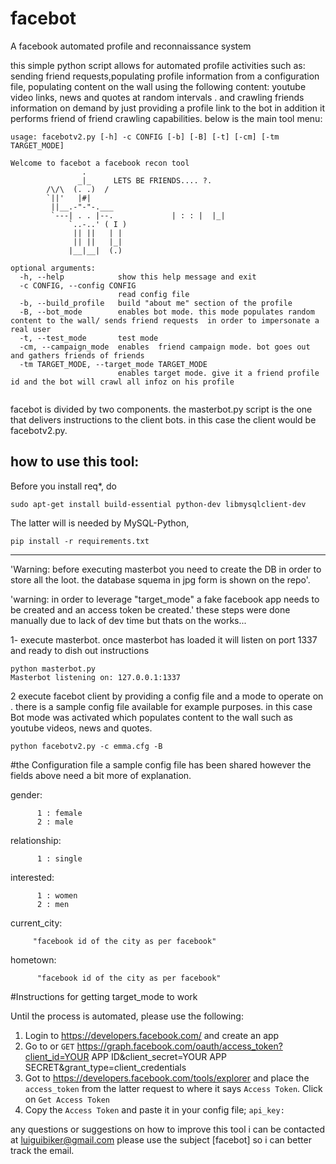 facebot
=======

A facebook automated profile and reconnaissance system 

this simple python script allows for automated profile activities such as: sending friend requests,populating profile information from a configuration file,  populating content on the wall using the following content: youtube video links, news and quotes at random intervals . and crawling friends information on demand  by just providing a profile link  to the bot in addition it performs friend of friend crawling capabilities. below is the main tool menu: 
```
usage: facebotv2.py [-h] -c CONFIG [-b] [-B] [-t] [-cm] [-tm TARGET_MODE]

Welcome to facebot a facebook recon tool
                .
               _|_     LETS BE FRIENDS.... ?.
        /\/\  (. .)  /
        `||'   |#|
         ||__.-"-"-.___
         `---| . . |--.             | : : |  |_|
             `..-..' ( I )
              || ||   | |
              || ||   |_|
             |__|__|  (.)

optional arguments:
  -h, --help            show this help message and exit
  -c CONFIG, --config CONFIG
                        read config file
  -b, --build_profile   build "about me" section of the profile
  -B, --bot_mode        enables bot mode. this mode populates random content to the wall/ sends friend requests  in order to impersonate a real user
  -t, --test_mode       test mode
  -cm, --campaign_mode  enables  friend campaign mode. bot goes out and gathers friends of friends
  -tm TARGET_MODE, --target_mode TARGET_MODE
                        enables target mode. give it a friend profile id and the bot will crawl all infoz on his profile 


```

facebot is divided by two components. the masterbot.py script is the one that delivers instructions to the client bots. in this case the client would be facebotv2.py. 

## how to use this tool:

Before you install req*, do

```
sudo apt-get install build-essential python-dev libmysqlclient-dev
```
The latter will is needed by MySQL-Python,

```
pip install -r requirements.txt
```

---


'Warning: before executing masterbot you need to create the DB in order to store all the loot. the database squema in jpg form is shown on the repo'.

'warning: in order to leverage "target_mode" a fake facebook app needs to be created and an access token be created.' these steps were done manually due to lack of dev time but thats on the works...


1- execute masterbot. once masterbot has loaded it will listen on port 1337 and ready to dish out instructions 
```
python masterbot.py 
Masterbot listening on: 127.0.0.1:1337
```
2  execute facebot client by providing a config file and a mode to operate on . there is a sample config file available  for example purposes. in this case Bot mode was activated which populates content to the wall such as youtube videos, news and quotes. 
```
python facebotv2.py -c emma.cfg -B
```

#the Configuration file 
a sample config file has been shared  however the fields above need a bit more of explanation. 

gender:

          1 : female
          2 : male
relationship:

          1 : single
interested:

          1 : women
          2 : men
current_city:
         
         "facebook id of the city as per facebook"
hometown:
                
          "facebook id of the city as per facebook"
          
#Instructions for getting target_mode to work

Until the process is automated, please use the following:

1. Login to https://developers.facebook.com/ and create an app
2. Go to or `GET` https://graph.facebook.com/oauth/access_token?client_id=YOUR APP ID&client_secret=YOUR APP SECRET&grant_type=client_credentials
3. Got to https://developers.facebook.com/tools/explorer and place the `access_token` from the latter request to where it says `Access Token`.  Click on `Get Access Token`
4. Copy the `Access Token` and paste it in your config file; `api_key:`
          
any questions or suggestions on how to improve this tool i can be contacted at luiguibiker@gmail.com  please use the subject [facebot] so i can better track the email.
